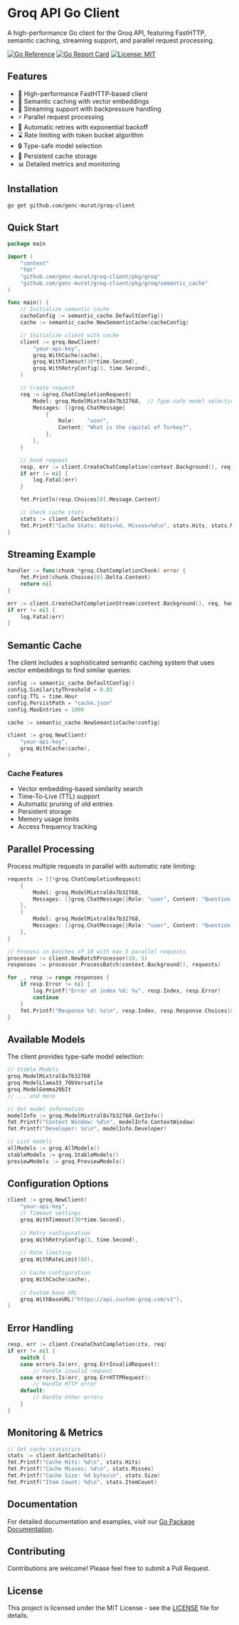 # Groq API Go Client

A high-performance Go client for the Groq API, featuring FastHTTP, semantic caching, streaming support, and parallel request processing.

[![Go Reference](https://pkg.go.dev/badge/github.com/genc-murat/groq-client.svg)](https://pkg.go.dev/github.com/genc-murat/groq-client)
[![Go Report Card](https://goreportcard.com/badge/github.com/genc-murat/groq-client)](https://goreportcard.com/report/github.com/genc-murat/groq-client)
[![License: MIT](https://img.shields.io/badge/License-MIT-yellow.svg)](https://opensource.org/licenses/MIT)

## Features

- 🚀 High-performance FastHTTP-based client
- 🧠 Semantic caching with vector embeddings
- 📡 Streaming support with backpressure handling
- ⚡ Parallel request processing
- 🔄 Automatic retries with exponential backoff
- ⌛ Rate limiting with token bucket algorithm
- 🔒 Type-safe model selection
- 💾 Persistent cache storage
- 📊 Detailed metrics and monitoring

## Installation

```bash
go get github.com/genc-murat/groq-client
```

## Quick Start

```go
package main

import (
    "context"
    "fmt"
    "github.com/genc-murat/groq-client/pkg/groq"
    "github.com/genc-murat/groq-client/pkg/groq/semantic_cache"
)

func main() {
    // Initialize semantic cache
    cacheConfig := semantic_cache.DefaultConfig()
    cache := semantic_cache.NewSemanticCache(cacheConfig)

    // Initialize client with cache
    client := groq.NewClient(
        "your-api-key",
        groq.WithCache(cache),
        groq.WithTimeout(30*time.Second),
        groq.WithRetryConfig(3, time.Second),
    )

    // Create request
    req := &groq.ChatCompletionRequest{
        Model: groq.ModelMixtral8x7b32768,  // Type-safe model selection
        Messages: []groq.ChatMessage{
            {
                Role:    "user",
                Content: "What is the capital of Turkey?",
            },
        },
    }

    // Send request
    resp, err := client.CreateChatCompletion(context.Background(), req)
    if err != nil {
        log.Fatal(err)
    }

    fmt.Println(resp.Choices[0].Message.Content)

    // Check cache stats
    stats := client.GetCacheStats()
    fmt.Printf("Cache Stats: Hits=%d, Misses=%d\n", stats.Hits, stats.Misses)
}
```

## Streaming Example

```go
handler := func(chunk *groq.ChatCompletionChunk) error {
    fmt.Print(chunk.Choices[0].Delta.Content)
    return nil
}

err := client.CreateChatCompletionStream(context.Background(), req, handler)
if err != nil {
    log.Fatal(err)
}
```

## Semantic Cache

The client includes a sophisticated semantic caching system that uses vector embeddings to find similar queries:

```go
config := semantic_cache.DefaultConfig()
config.SimilarityThreshold = 0.85
config.TTL = time.Hour
config.PersistPath = "cache.json"
config.MaxEntries = 1000

cache := semantic_cache.NewSemanticCache(config)

client := groq.NewClient(
    "your-api-key",
    groq.WithCache(cache),
)
```

### Cache Features
- Vector embedding-based similarity search
- Time-To-Live (TTL) support
- Automatic pruning of old entries
- Persistent storage
- Memory usage limits
- Access frequency tracking

## Parallel Processing

Process multiple requests in parallel with automatic rate limiting:

```go
requests := []*groq.ChatCompletionRequest{
    {
        Model: groq.ModelMixtral8x7b32768,
        Messages: []groq.ChatMessage{{Role: "user", Content: "Question 1"}},
    },
    {
        Model: groq.ModelMixtral8x7b32768,
        Messages: []groq.ChatMessage{{Role: "user", Content: "Question 2"}},
    },
}

// Process in batches of 10 with max 5 parallel requests
processor := client.NewBatchProcessor(10, 5)
responses := processor.ProcessBatch(context.Background(), requests)

for _, resp := range responses {
    if resp.Error != nil {
        log.Printf("Error at index %d: %v", resp.Index, resp.Error)
        continue
    }
    fmt.Printf("Response %d: %s\n", resp.Index, resp.Response.Choices[0].Message.Content)
}
```

## Available Models

The client provides type-safe model selection:

```go
// Stable Models
groq.ModelMixtral8x7b32768
groq.ModelLlama33_70bVersatile
groq.ModelGemma29bIt
// ... and more

// Get model information
modelInfo := groq.ModelMixtral8x7b32768.GetInfo()
fmt.Printf("Context Window: %d\n", modelInfo.ContextWindow)
fmt.Printf("Developer: %s\n", modelInfo.Developer)

// List models
allModels := groq.AllModels()
stableModels := groq.StableModels()
previewModels := groq.PreviewModels()
```

## Configuration Options

```go
client := groq.NewClient(
    "your-api-key",
    // Timeout settings
    groq.WithTimeout(30*time.Second),
    
    // Retry configuration
    groq.WithRetryConfig(3, time.Second),
    
    // Rate limiting
    groq.WithRateLimit(60),
    
    // Cache configuration
    groq.WithCache(cache),
    
    // Custom base URL
    groq.WithBaseURL("https://api.custom-groq.com/v1"),
)
```

## Error Handling

```go
resp, err := client.CreateChatCompletion(ctx, req)
if err != nil {
    switch {
    case errors.Is(err, groq.ErrInvalidRequest):
        // Handle invalid request
    case errors.Is(err, groq.ErrHTTPRequest):
        // Handle HTTP error
    default:
        // Handle other errors
    }
}
```

## Monitoring & Metrics

```go
// Get cache statistics
stats := client.GetCacheStats()
fmt.Printf("Cache Hits: %d\n", stats.Hits)
fmt.Printf("Cache Misses: %d\n", stats.Misses)
fmt.Printf("Cache Size: %d bytes\n", stats.Size)
fmt.Printf("Item Count: %d\n", stats.ItemCount)
```

## Documentation

For detailed documentation and examples, visit our [Go Package Documentation](https://pkg.go.dev/github.com/genc-murat/groq-client).

## Contributing

Contributions are welcome! Please feel free to submit a Pull Request.

## License

This project is licensed under the MIT License - see the [LICENSE](LICENSE) file for details.
